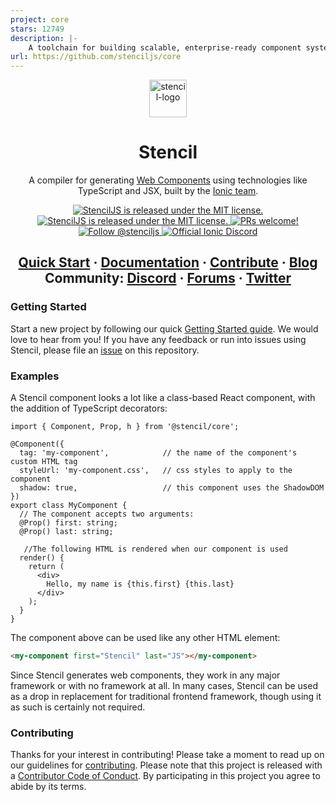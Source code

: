 ```yaml
---
project: core
stars: 12749
description: |-
    A toolchain for building scalable, enterprise-ready component systems on top of TypeScript and Web Component standards. Stencil components can be distributed natively to React, Angular, Vue, and traditional web developers from a single, framework-agnostic codebase.
url: https://github.com/stenciljs/core
---
```


<p align="center">
  <a href="#">
    <img alt="stencil-logo" src="https://github.com/stenciljs/core/blob/main/stencil-logo.png" width="60">
  </a>
</p>

<h1 align="center">
  Stencil
</h1>

<p align="center">
  A compiler for generating <a href="https://www.webcomponents.org/introduction" target="_blank" rel="noopener noref">Web Components</a> using technologies like TypeScript and JSX, built by the <a href="https://ionic.io/">Ionic team</a>.
</p>

<p align="center">
  <a href="https://www.npmjs.com/package/@stencil/core">
    <img src="https://img.shields.io/npm/v/@stencil/core.svg" alt="StencilJS is released under the MIT license." /></a>
  <a href="https://github.com/stenciljs/core/blob/main/LICENSE.md">
    <img src="https://img.shields.io/badge/license-MIT-yellow.svg" alt="StencilJS is released under the MIT license." />
  </a>
  <a href="https://github.com/stenciljs/core/blob/main/CONTRIBUTING.md">
    <img src="https://img.shields.io/badge/PRs-welcome-brightgreen.svg" alt="PRs welcome!" />
  </a>
  <a href="https://twitter.com/stenciljs">
    <img src="https://img.shields.io/badge/follow-%40stenciljs-1DA1F2?logo=twitter" alt="Follow @stenciljs">
  </a>
  <a href="https://chat.stenciljs.com">
    <img src="https://img.shields.io/discord/520266681499779082?color=7289DA&label=%23stencil&logo=discord&logoColor=white" alt="Official Ionic Discord" />
  </a>
</p>

<h2 align="center">
  <a href="https://stenciljs.com/docs/getting-started#starting-a-new-project">Quick Start</a>
  <span> · </span>
  <a href="https://stenciljs.com/docs/introduction">Documentation</a>
  <span> · </span>
  <a href="https://github.com/stenciljs/core/blob/main/CONTRIBUTING.md">Contribute</a>
  <span> · </span>
  <a href="https://ionicframework.com/blog/tag/stencil/">Blog</a>
  <br />
  Community:
  <a href="https://chat.stenciljs.com">Discord</a>
  <span> · </span>
  <a href="https://forum.ionicframework.com/c/stencil/21/">Forums</a>
  <span> · </span>
  <a href="https://twitter.com/stenciljs">Twitter</a>
</h2>

### Getting Started

Start a new project by following our quick [Getting Started guide](https://stenciljs.com/docs/getting-started).
We would love to hear from you!
If you have any feedback or run into issues using Stencil, please file an [issue](https://github.com/stenciljs/core/issues/new) on this repository.

### Examples
A Stencil component looks a lot like a class-based React component, with the addition of TypeScript decorators:
```tsx
import { Component, Prop, h } from '@stencil/core';

@Component({
  tag: 'my-component',            // the name of the component's custom HTML tag
  styleUrl: 'my-component.css',   // css styles to apply to the component
  shadow: true,                   // this component uses the ShadowDOM
})
export class MyComponent {
  // The component accepts two arguments:
  @Prop() first: string;
  @Prop() last: string;

   //The following HTML is rendered when our component is used
  render() {
    return (
      <div>
        Hello, my name is {this.first} {this.last}
      </div>
    );
  }
}
```

The component above can be used like any other HTML element:

```html
<my-component first="Stencil" last="JS"></my-component>
```

Since Stencil generates web components, they work in any major framework or with no framework at all.
In many cases, Stencil can be used as a drop in replacement for traditional frontend framework, though using it as such is certainly not required.

### Contributing

Thanks for your interest in contributing!
Please take a moment to read up on our guidelines for [contributing](https://github.com/stenciljs/core/blob/main/CONTRIBUTING.md).
Please note that this project is released with a [Contributor Code of Conduct](https://github.com/stenciljs/core/blob/main/CODE_OF_CONDUCT.md). By participating in this project you agree to abide by its terms.
